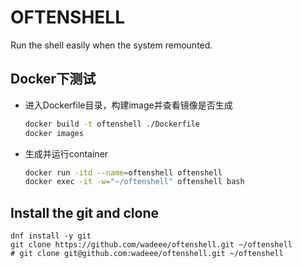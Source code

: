 # OFTENSHELL

Run the shell easily when the system remounted.

## Docker下测试

+ 进入Dockerfile目录，构建image并查看镜像是否生成

    ```bash
    docker build -t oftenshell ./Dockerfile
    docker images
    ```

+ 生成并运行container

    ```bash
    docker run -itd --name=oftenshell oftenshell
    docker exec -it -w="~/oftenshell" oftenshell bash
    ```

## Install the git and clone

```shell script
dnf install -y git
git clone https://github.com/wadeee/oftenshell.git ~/oftenshell
# git clone git@github.com:wadeee/oftenshell.git ~/oftenshell
```

